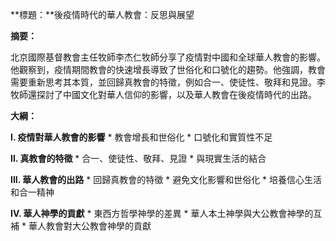 **標題：**後疫情時代的華人教會：反思與展望

**摘要：**

北京國際基督教會主任牧師李杰仁牧師分享了疫情對中國和全球華人教會的影響。他觀察到，疫情期間教會的快速增長導致了世俗化和口號化的趨勢。他強調，教會需要重新思考其本質，並回歸真教會的特徵，例如合一、使徒性、敬拜和見證。李牧師還探討了中國文化對華人信仰的影響，以及華人教會在後疫情時代的出路。

**大綱：**

**I. 疫情對華人教會的影響**
    * 教會增長和世俗化
    * 口號化和實質性不足

**II. 真教會的特徵**
    * 合一、使徒性、敬拜、見證
    * 與現實生活的結合

**III. 華人教會的出路**
    * 回歸真教會的特徵
    * 避免文化影響和世俗化
    * 培養信心生活和合一精神

**IV. 華人神學的貢獻**
    * 東西方哲學神學的差異
    * 華人本土神學與大公教會神學的互補
    * 華人教會對大公教會神學的貢獻